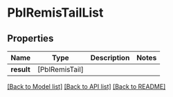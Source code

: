 # PblRemisTailList

## Properties
Name | Type | Description | Notes
------------ | ------------- | ------------- | -------------
**result** | [PblRemisTail] |  | 

[[Back to Model list]](../README.md#documentation-for-models) [[Back to API list]](../README.md#documentation-for-api-endpoints) [[Back to README]](../README.md)


